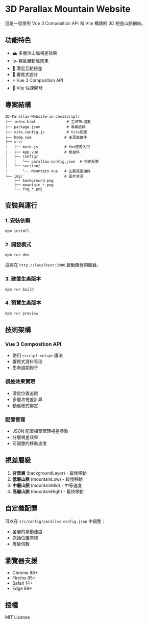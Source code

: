 # 3D Parallax Mountain Website

這是一個使用 Vue 3 Composition API 和 Vite 構建的 3D 視差山脈網站。

## 功能特色

- 🏔️ 多層次山脈視差效果
- 🌫️ 霧氣層動態效果
- 🎯 滑鼠互動視差
- 📱 響應式設計
- ⚡ Vue 3 Composition API
- 🚀 Vite 快速開發

## 專案結構

```
3D-Parallax-Website-in-JavaScript/
├── index.html              # 主HTML檔案
├── package.json            # 專案依賴
├── vite.config.js          # Vite配置
├── home.vue               # 主頁面組件
├── src/
│   ├── main.js            # Vue應用入口
│   ├── App.vue            # 根組件
│   ├── config/
│   │   └── parallax-config.json  # 視差配置
│   └── section/
│       └── Mountain.vue   # 山脈視差組件
└── img/                   # 圖片資源
    ├── background.png
    ├── mountain_*.png
    └── fog_*.png
```

## 安裝與運行

### 1. 安裝依賴

```bash
npm install
```

### 2. 開發模式

```bash
npm run dev
```

這將在 `http://localhost:3000` 啟動開發伺服器。

### 3. 建置生產版本

```bash
npm run build
```

### 4. 預覽生產版本

```bash
npm run preview
```

## 技術架構

### Vue 3 Composition API
- 使用 `<script setup>` 語法
- 響應式資料管理
- 生命週期鉤子

### 視差效果實現
- 滑鼠位置追蹤
- 多層次視差計算
- 動態樣式綁定

### 配置管理
- JSON 配置檔案管理視差參數
- 分層視差效果
- 可調整的移動速度

## 視差層級

1. **背景層** (backgroundLayer) - 最慢移動
2. **低層山脈** (mountainLow) - 較慢移動
3. **中層山脈** (mountainMid) - 中等速度
4. **高層山脈** (mountainHigh) - 最快移動

## 自定義配置

可以在 `src/config/parallax-config.json` 中調整：
- 各層的移動速度
- 原始位置座標
- 層級倍數

## 瀏覽器支援

- Chrome 88+
- Firefox 85+
- Safari 14+
- Edge 88+

## 授權

MIT License
